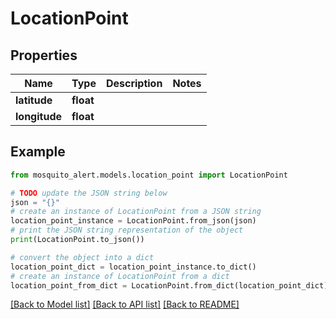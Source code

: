 # LocationPoint


## Properties

Name | Type | Description | Notes
------------ | ------------- | ------------- | -------------
**latitude** | **float** |  | 
**longitude** | **float** |  | 

## Example

```python
from mosquito_alert.models.location_point import LocationPoint

# TODO update the JSON string below
json = "{}"
# create an instance of LocationPoint from a JSON string
location_point_instance = LocationPoint.from_json(json)
# print the JSON string representation of the object
print(LocationPoint.to_json())

# convert the object into a dict
location_point_dict = location_point_instance.to_dict()
# create an instance of LocationPoint from a dict
location_point_from_dict = LocationPoint.from_dict(location_point_dict)
```
[[Back to Model list]](../README.md#documentation-for-models) [[Back to API list]](../README.md#documentation-for-api-endpoints) [[Back to README]](../README.md)


